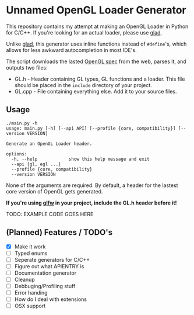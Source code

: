 # Unnamed OpenGL Loader Generator
This repository contains my attempt at making an OpenGL Loader in Python for C/C++. If you're looking for an actual loader, please use [glad](https://github.com/Dav1dde/glad).


Unlike [glad](https://github.com/Dav1dde/glad), this generator uses inline functions instead of `#define`'s, which allows for less awkward autocompletion in most IDE's.


The script downloads the lasted [OpenGL spec](https://www.khronos.org/registry/OpenGL/xml/) from the web, parses it, and outputs two files:
- GL.h - Header containing GL types, GL functions and a loader. This file should be placed in the `include` directory of your project.
- GL.cpp - File containing everything else. Add it to your source files.
## Usage
```text
./main.py -h           
usage: main.py [-h] [--api API] [--profile {core, compatibility}] [--version VERSION]

Generate an OpenGL Loader header.

options:
  -h, --help            show this help message and exit
  --api {gl, egl ...}
  --profile {core, compatibility}
  --version VERSION
```
None of the arguments are required. By default, a header for the lastest core version of OpenGL gets generated.

**If you're using [glfw](https://www.glfw.org/) in your project, include the GL.h header before it!**

TODO: EXAMPLE CODE GOES HERE 

## (Planned) Features / TODO's
- [x] Make it work
- [ ] Typed enums
- [ ] Seperate generators for C/C++
- [ ] Figure out what APIENTRY is
- [ ] Documentation generator
- [ ] Cleanup
- [ ] Debbuging/Profiling stuff
- [ ] Error handing
- [ ] How do I deal with extensions
- [ ] OSX support
